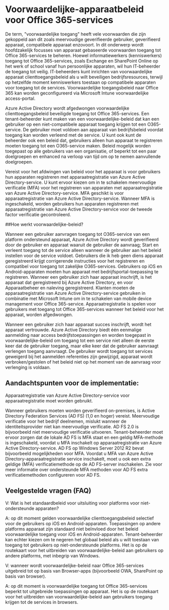 <properties
    pageTitle="Voorwaardelijke-apparaatbeleid voor Office 365-services | Microsoft Azure"
    description="Meer informatie over hoe apparaat op basis van voorwaarden toegang tot Office 365-services beheren. Hoewel informatiewerkers (kenniswerkers) toegang tot Office 365-services, zoals Exchange en SharePoint Online op het werk of school vanaf hun persoonlijke apparaten, wil hun IT-beheerder de toegang tot worden secure.IT beheerders voorwaardelijke apparaat clienttoegangsbeleid als u wilt beveiligen bedrijfsresources, terwijl op hetzelfde moment kenniswerkers toestaan op compatibele apparaten voor toegang tot de services kunt inrichten."
    services="active-directory"
    documentationCenter=""
    authors="femila"
    manager="swadhwa"
    editor=""/>

<tags
    ms.service="active-directory"
    ms.workload="identity"
    ms.tgt_pltfrm="na"
    ms.devlang="na"
    ms.topic="article"
    ms.date="09/27/2016"
    ms.author="femila"/>
# <a name="conditional-access-device-policies-for-office-365-services"></a>Voorwaardelijke-apparaatbeleid voor Office 365-services

De term, "voorwaardelijke toegang" heeft vele voorwaarden die zijn gekoppeld aan dit zoals meervoudige geverifieerde gebruiker, geverifieerd apparaat, compatibele apparaat enzovoort. In dit onderwerp wordt hoofdzakelijk focusses van apparaat gebaseerde voorwaarden toegang tot Office 365-services te beheren. Hoewel informatiewerkers (kenniswerkers) toegang tot Office 365-services, zoals Exchange en SharePoint Online op het werk of school vanaf hun persoonlijke apparaten, wil hun IT-beheerder de toegang tot veilig. IT-beheerders kunt inrichten van voorwaardelijke apparaat clienttoegangsbeleid als u wilt beveiligen bedrijfsresources, terwijl op hetzelfde moment kenniswerkers toestaan op compatibele apparaten voor toegang tot de services. Voorwaardelijke toegangsbeleid naar Office 365 kan worden geconfigureerd via Microsoft Intune voorwaardelijke access-portal.

Azure Active Directory wordt afgedwongen voorwaardelijke clienttoegangsbeleid beveiligde toegang tot Office 365-services. Een tenant-beheerder kunt maken van een voorwaardelijke-beleid dat kan een gebruiker op een niet-compatibele apparaat toegang krijgen tot een O365-service. De gebruiker moet voldoen aan apparaat van bedrijfsbeleid voordat toegang kan worden verleend met de service. U kunt ook kunt de beheerder ook een beleid dat, gebruikers alleen hun apparaat te registreren moeten toegang tot een O365-service maken. Beleid mogelijk worden toegepast op alle gebruikers van een organisatie, of beperkt tot een paar doelgroepen en enhanced na verloop van tijd om op te nemen aanvullende doelgroepen.

Vereist voor het afdwingen van beleid voor het apparaat is voor gebruikers hun apparaten registreren met apparaatregistratie van Azure Active Directory-service. U kunt ervoor kiezen om in te schakelen meervoudige verificatie (MFA) voor het registreren van apparaten met apparaatregistratie van Azure Active Directory-service. MFA geschikt is voor apparaatregistratie van Azure Active Directory-service. Wanneer MFA is ingeschakeld, worden gebruikers hun apparaten registreren met apparaatregistratie van Azure Active Directory-service voor de tweede factor verificatie gecontroleerd.

##<a name="how-does-conditional-access-policy-work"></a>Hoe werkt voorwaardelijke-beleid?

Wanneer een gebruiker aanvragen toegang tot O365-service van een platform ondersteund apparaat, Azure Active Directory wordt geverifieerd door de gebruiker en apparaat waaruit de gebruiker de aanvraag; Start en verleent toegang tot de service alleen wanneer de gebruiker aan het beleid instellen voor de service voldoet. Gebruikers die ik heb geen diens apparaat geregistreerd krijgt corrigerende instructies voor het registreren en compatibel voor toegang tot zakelijke O365-services. Gebruikers op iOS en Android-apparaten moeten hun apparaat met bedrijfsportal-toepassing te registreren. Wanneer een gebruiker zich haar apparaat inschrijft, is het apparaat dat geregistreerd bij Azure Active Directory, en voor Apparaatbeheer en naleving geregistreerd. Klanten moeten de apparaatregistratie van Azure Active Directory-service gebruiken in combinatie met Microsoft Intune om in te schakelen van mobile device management voor Office 365-service. Apparaatregistratie is spelen voor gebruikers met toegang tot Office 365-services wanneer het beleid voor het apparaat, worden afgedwongen.

Wanneer een gebruiker zich haar apparaat succes inschrijft, wordt het apparaat vertrouwde. Azure Active Directory biedt één eenmalige aanmelding naar access bedrijfstoepassingen en worden toegepast in voorwaardelijke-beleid om toegang tot een service niet alleen de eerste keer dat de gebruiker toegang, maar elke keer dat de gebruiker aanvraagt verlengen toegang aanvraagt. De gebruiker wordt toegang tot services geweigerd bij het aanmelden referenties zijn gewijzigd, apparaat wordt verbroken/gestolen of het beleid niet op het moment van de aanvraag voor verlenging is voldaan.

## <a name="deployment-considerations"></a>Aandachtspunten voor de implementatie:
Apparaatregistratie van Azure Active Directory-service voor apparaatregistratie moet worden gebruikt.

Wanneer gebruikers moeten worden geverifieerd on-premises, is Active Directory Federation Services (AD FS) (1,0 en hoger) vereist. Meervoudige verificatie voor het bedrijf deelnemen, mislukt wanneer de identiteitsprovider niet kan meervoudige verificatie. AD FS 2.0 is bijvoorbeeld niet meervoudige verificatie uitvoeren. Tenant-beheerder moet ervoor zorgen dat de lokale AD FS is MFA staat en een geldig MFA-methode is ingeschakeld, voordat u MFA inschakelt op apparaatregistratie van Azure Active Directory-service. AD FS op Windows Server 2012 R2 bevat bijvoorbeeld mogelijkheden voor MFA. Voordat u MFA van Azure Active Directory-apparaatregistratie service inschakelt, moet u ook een extra geldige (MFA) verificatiemethode op de AD FS-server inschakelen. Zie voor meer informatie over ondersteunde MFA methoden voor AD FS extra verificatiemethoden configureren voor AD FS.

## <a name="frequently-asked-questions-faq"></a>Veelgestelde vragen (FAQ)

V: Wat is het standaardbeleid voor uitsluiting voor platforms voor niet-ondersteunde apparaten?

A: op dit moment gelden voorwaardelijke clienttoegangsbeleid selectief voor de gebruikers op iOS en Android-apparaten. Toepassingen op andere platforms apparaat zijn standaard niet beïnvloed door het beleid voorwaardelijke toegang voor iOS en Android-apparaten. Tenant-beheerder kan echter kiezen om te negeren het globaal beleid als u wilt toestaan van toegang tot gebruikers op niet-ondersteunde platforms.
Het is op de routekaart voor het uitbreiden van voorwaardelijke-beleid aan gebruikers op andere platforms, met inbegrip van Windows.

V: wanneer wordt voorwaardelijke-beleid naar Office 365-services uitgebreid tot op basis van Browser-apps (bijvoorbeeld OWA, SharePoint op basis van browser).

A: op dit moment is voorwaardelijke toegang tot Office 365-services beperkt tot uitgebreide toepassingen op apparaat. Het is op de routekaart voor het uitbreiden van voorwaardelijke-beleid aan gebruikers toegang krijgen tot de services in browsers.

